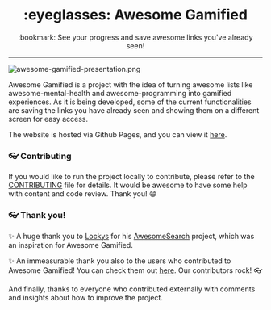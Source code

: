 <h1 align="center">
  :eyeglasses: Awesome Gamified
</h1>

<p align="center">
  :bookmark: See your progress and save awesome links you've already seen!
</p>

***

![awesome-gamified-presentation.png](https://i.postimg.cc/05Zp6Ygf/awesome-gamified-presentation.png)

Awesome Gamified is a project with the idea of turning awesome lists like awesome-mental-health and awesome-programming into gamified experiences. As it is being developed, some of the current functionalities are saving the links you have already seen and showing them on a different screen for easy access.

The website is hosted via Github Pages, and you can view it [here](https://carolinaknoll.github.io/awesome-gamified/).

### :eyeglasses: Contributing

If you would like to run the project locally to contribute, please refer to the [CONTRIBUTING](./CONTRIBUTING.md) file for details. It would be awesome to have some help with content and code review. Thank you! :smile:

### :eyeglasses: Thank you!

:sparkles: A huge thank you to [Lockys](https://github.com/lockys) for his [AwesomeSearch](https://github.com/lockys/AwesomeSearch) project, which was an inspiration for Awesome Gamified.

:sparkles: An immeasurable thank you also to the users who contributed to Awesome Gamified! You can check them out [here](https://github.com/carolinaknoll/awesome-gamified/graphs/contributors). Our contributors rock! :eyeglasses:

And finally, thanks to everyone who contributed externally with comments and insights about how to improve the project.
